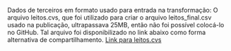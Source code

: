 Dados de terceiros em formato usado para entrada na transformação:
O arquivo leitos.cvs, que foi utilizado para criar o arquivo leitos_final.csv usado na publicação, ultrapassava 25MB, então não foi possível colocá-lo no GitHub. Tal arquivo foi disponibilizado no link abaixo como forma alternativa de compartilhamento.
[Link para leitos.cvs](link)
